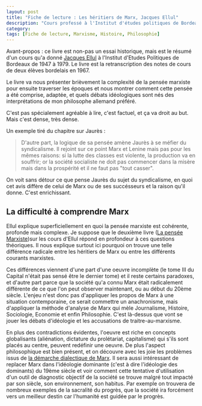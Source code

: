 ```yaml
---
layout: post
title: "Fiche de lecture : Les héritiers de Marx, Jacques Ellul"
description: "Cours professé à l'Institut d'études politiques de Bordeaux"
category: 
tags: [Fiche de lecture, Marxisme, Histoire, Philosophie]
---
```


Avant-propos : 
ce livre est non-pas un essai historique, mais est le résumé d'un cours qu'a donné [Jacques Ellul](https://fr.wikipedia.org/wiki/Jacques_Ellul) à l'Institut d'Etudes Politiques
de Bordeaux de 1947 à 1979. Le livre est la retranscription des notes de cours de deux élèves bordelais en 1967.

Le livre va nous présenter brièvement la complexité de la pensée marxiste pour ensuite traverser les époques et nous montrer comment 
cette pensée a été comprise, adaptée, et quels débats idéologiques sont nés des interprétations de mon philosophe allemand préféré.

C'est pas spécialement agréable à lire, c'est factuel, et ça va droit au but. Mais c'est dense, très dense.      

Un exemple tiré du chapitre sur Jaurès : 
>D'autre part, la logique de sa pensée amène Jaurès à se méfier du syndicalisme. Il rejoint sur ce point Marx et Lenine mais pas
pour les mêmes raisons: si la lutte des classes est violente, la production va en souffrir; or la société socialiste ne doit pas commencer dans la misère mais dans 
la prospérité et il ne faut pas "tout casser".  

On voit sans détour ce que pense Jaurès du sujet du syndicalisme, en quoi cet avis diffère de celui de Marx ou de ses succésseurs et la 
raison qu'il donne. 
C'est enrichissant.

## La difficulté à comprendre Marx 

Ellul explique superficiellement en quoi la pensée marxiste est cohérente, profonde mais complexe. Je suppose que le deuxième livre ([La pensée Marxiste](https://www.mollat.com/livres/2303994/jacques-ellul-la-pensee-marxiste-cours-professe-a-l-institut-d-etudes-politiques-de-bordeaux-de-1947-a-1979))sur les cours d'Ellul répond en profondeur à ces questions théoriques.
Il nous explique surtout ici pourquoi
on trouve une telle différence radicale entre les héritiers de Marx ou entre les différents courants marxistes. 

Ces différences viennent d'une part d'une oeuvre incomplète (le tome III du Capital n'était pas sensé être le dernier tome) et il 
reste certains paradoxes, et d'autre part parce
que la société qu'a connu Marx était radicalement différente de ce que l'on peut observer maintenant, ou au début du 20ème siècle. L'enjeu n'est
donc pas d'appliquer les propos de Marx à une situation contemporaine, ce serait commettre un anachronisme, mais d'appliquer la méthode
d'analyse de Marx qui mèle Journalisme, Histoire, Sociologie, Economie et enfin Philosophie. C'est là-dessus que vont se jouer
les débats d'idéologie et les accusations de traitre-au-marxisme. 

En plus des contradictions évidentes, l'oeuvre est riche en concepts globalisants (aliénation, dictature du prolétariat, capitalisme) qui s'ils sont 
placés au centre, peuvent redéfinir une oeuvre. De plus l'aspect philosophique est bien présent, et on découvre avec les joie les problèmes issus de [la démarche dialectique de Marx](https://fr.wikipedia.org/wiki/Mat%C3%A9rialisme_dialectique).
Il sera aussi intéressant de replacer Marx dans l'idéologie dominante (c'est à dire l'idéologie des dominants) du 19ème siècle et voir comment cette 
tentative d'utilisation d'un outil de diagnostic objectif de la société se trouve malgré tout impacté par son siècle, son environnement, son habitus. Par 
exemple on trouvera de nombreux exemples de la sacralité du progrès, que la société ira forcément vers un meilleur destin car l'humanité est guidée par le progrès.









